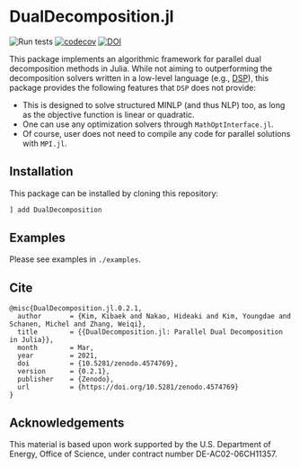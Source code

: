 # DualDecomposition.jl
![Run tests](https://github.com/kibaekkim/DualDecomposition.jl/workflows/Run%20tests/badge.svg)
[![codecov](https://codecov.io/gh/kibaekkim/DualDecomposition.jl/branch/master/graph/badge.svg)](https://codecov.io/gh/kibaekkim/DualDecomposition.jl)
[![DOI](https://zenodo.org/badge/169820113.svg)](https://zenodo.org/badge/latestdoi/169820113)

This package implements an algorithmic framework for parallel dual decomposition methods in Julia.
While not aiming to outperforming the decomposition solvers written in a low-level 
language (e.g., [DSP](https://github.com/Argonne-National-Laboratory/DSP)), this package provides
the following features that `DSP` does not provide:

- This is designed to solve structured MINLP (and thus NLP) too, as long as the objective function is linear or quadratic.
- One can use any optimization solvers through `MathOptInterface.jl`.
- Of course, user does not need to compile any code for parallel solutions with `MPI.jl`.

## Installation

This package can be installed by cloning this repository:
```julia
] add DualDecomposition
```

## Examples

Please see examples in `./examples`.

## Cite

```
@misc{DualDecomposition.jl.0.2.1,
  author       = {Kim, Kibaek and Nakao, Hideaki and Kim, Youngdae and Schanen, Michel and Zhang, Weiqi},
  title        = {{DualDecomposition.jl: Parallel Dual Decomposition in Julia}},
  month        = Mar,
  year         = 2021,
  doi          = {10.5281/zenodo.4574769},
  version      = {0.2.1},
  publisher    = {Zenodo},
  url          = {https://doi.org/10.5281/zenodo.4574769}
}
```

## Acknowledgements

This material is based upon work supported by the U.S. Department of Energy, Office of Science, under contract number DE-AC02-06CH11357.

